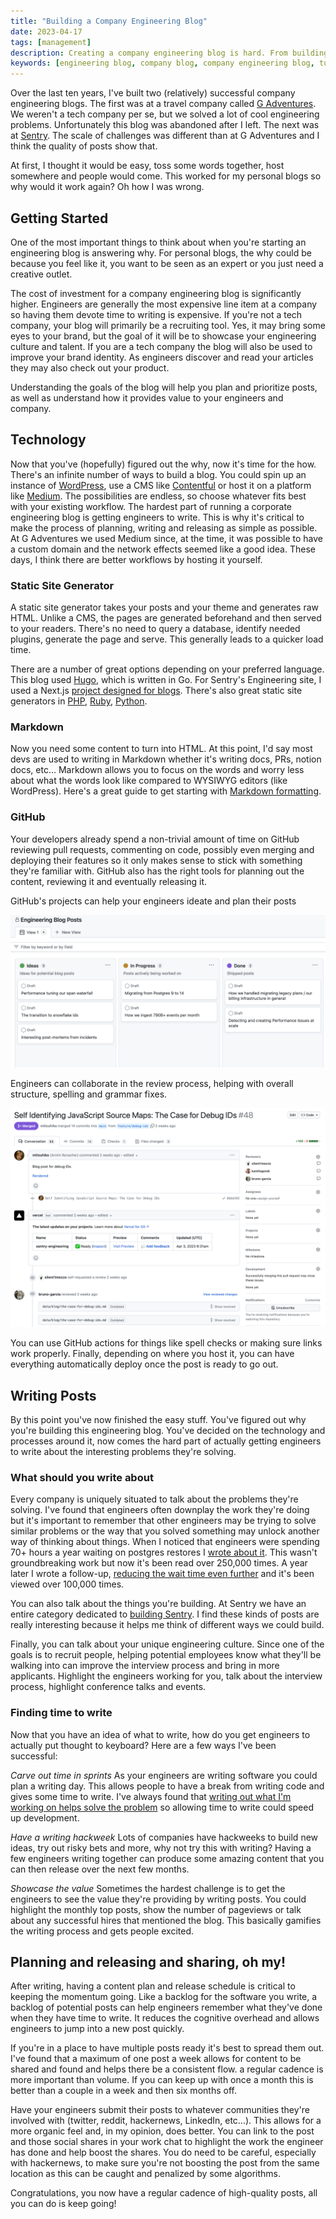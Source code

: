 ```yaml
---
title: "Building a Company Engineering Blog"
date: 2023-04-17
tags: [management]
description: Creating a company engineering blog is hard. From building to planning to encouraging engineers to write. This post walks you through how to build a company engineering blog successfully
keywords: [engineering blog, company blog, company engineering blog, tutorial, creating an engineering blog, managing an engineering blog]
---
```


Over the last ten years, I've built two (relatively) successful company engineering blogs. The first was at a travel company called [G Adventures](https://tech.gadventures.com/). We weren't a tech company per se, but we solved a lot of cool engineering problems. Unfortunately this blog was abandoned after I left. The next was at [Sentry](https://sentry.engineering/). The scale of challenges was different than at G Adventures and I think the quality of posts show that.

At first, I thought it would be easy, toss some words together, host somewhere and people would come. This worked for my personal blogs so why would it work again? Oh how I was wrong.

## Getting Started
One of the most important things to think about when you're starting an engineering blog is answering why. For personal blogs, the why could be because you feel like it, you want to be seen as an expert or you just need a creative outlet. 

The cost of investment for a company engineering blog is significantly higher. Engineers are generally the most expensive line item at a company so having them devote time to writing is expensive. If you're not a tech company, your blog will primarily be a recruiting tool. Yes, it may bring some eyes to your brand, but the goal of it will be to showcase your engineering culture and talent. If you are a tech company the blog will also be used to improve your brand identity. As engineers discover and read your articles they may also check out your product. 

Understanding the goals of the blog will help you plan and prioritize posts, as well as understand how it provides value to your engineers and company. 

## Technology
Now that you've (hopefully) figured out the why, now it's time for the how. There's an infinite number of ways to build a blog. You could spin up an instance of [WordPress](https://wordpress.com/), use a CMS like [Contentful](https://www.contentful.com/) or host it on a platform like [Medium](https://medium.com/). The possibilities are endless, so choose whatever fits best with your existing workflow. The hardest part of running a corporate engineering blog is getting engineers to write. This is why it's critical to make the process of planning, writing and releasing as simple as possible. At G Adventures we used Medium since, at the time, it was possible to have a custom domain and the network effects seemed like a good idea. These days, I think there are better workflows by hosting it yourself. 

### Static Site Generator
A static site generator takes your posts and your theme and generates raw HTML. Unlike a CMS, the pages are generated beforehand and then served to your readers. There's no need to query a database, identify needed plugins, generate the page and serve. This generally leads to a quicker load time. 

There are a number of great options depending on your preferred language. This blog used [Hugo](https://gohugo.io/), which is written in Go. For Sentry's Engineering site, I used a Next.js [project designed for blogs](https://github.com/timlrx/tailwind-nextjs-starter-blog). There's also great static site generators in [PHP](https://github.com/timlrx/tailwind-nextjs-starter-blog), [Ruby](https://jekyllrb.com/), [Python](https://getpelican.com/).

### Markdown
Now you need some content to turn into HTML. At this point, I'd say most devs are used to writing in Markdown whether it's writing docs, PRs, notion docs, etc... Markdown allows you to focus on the words and worry less about what the words look like compared to WYSIWYG editors (like WordPress). Here's a great guide to get starting with [Markdown formatting](https://www.markdownguide.org/cheat-sheet/).

### GitHub
Your developers already spend a non-trivial amount of time on GitHub reviewing pull requests, commenting on code, possibly even merging and deploying their features so it only makes sense to stick with something they're familiar with. GitHub also has the right tools for planning out the content, reviewing it and eventually releasing it. 

GitHub's projects can help your engineers ideate and plan their posts

![GitHub project with various states of posts](./gh-project.png)

Engineers can collaborate in the review process, helping with overall structure, spelling and grammar fixes.

![Pull request for a recent post on sentry.engineering](./post-pr.png)

You can use GitHub actions for things like spell checks or making sure links work properly. Finally, depending on where you host it, you can have everything automatically deploy once the post is ready to go out. 

## Writing Posts
By this point you've now finished the easy stuff. You've figured out why you're building this engineering blog. You've decided on the technology and processes around it, now comes the hard part of actually getting engineers to write about the interesting problems they're solving.

### What should you write about
Every company is uniquely situated to talk about the problems they're solving. I've found that engineers often downplay the work they're doing but it's important to remember that other engineers may be trying to solve similar problems or the way that you solved something may unlock another way of thinking about things. When I noticed that engineers were spending 70+ hours a year waiting on postgres restores I [wrote about it](https://medium.com/m/global-identity-2?redirectUrl=https://tech.gadventures.com/tag/postgres). This wasn't groundbreaking work but now it's been read over 250,000 times. A year later I wrote a follow-up, [reducing the wait time even further](https://tech.gadventures.com/speeding-up-postgres-restores-part-2-4f09aad19fe8) and it's been viewed over 100,000 times.

You can also talk about the things you're building. At Sentry we have an entire category dedicated to [building Sentry](https://sentry.engineering/tags/building-sentry). I find these kinds of posts are really interesting because it helps me think of different ways we could build.

Finally, you can talk about your unique engineering culture. Since one of the goals is to recruit people, helping potential employees know what they'll be walking into can improve the interview process and bring in more applicants. Highlight the engineers working for you, talk about the interview process, highlight conference talks and events.

### Finding time to write
Now that you have an idea of what to write, how do you get engineers to actually put thought to keyboard? Here are a few ways I've been successful:

*Carve out time in sprints*
As your engineers are writing software you could plan a writing day. This allows people to have a break from writing code and gives some time to write. I've always found that [writing out what I'm working on helps solve the problem](https://www.cloudstreaks.com/blog/2019/12/15/writing-is-problem-solving#:~:text=By%20writing%20out%20the%20parts,more%20than%20four%20moving%20parts.) so allowing time to write could speed up development.

*Have a writing hackweek*
Lots of companies have hackweeks to build new ideas, try out risky bets and more, why not try this with writing? Having a few engineers writing together can produce some amazing content that you can then release over the next few months.

*Showcase the value*
Sometimes the hardest challenge is to get the engineers to see the value they're providing by writing posts. You could highlight the monthly top posts, show the number of pageviews or talk about any successful hires that mentioned the blog. This basically gamifies the writing process and gets people excited. 

## Planning and releasing and sharing, oh my!
After writing, having a content plan and release schedule is critical to keeping the momentum going. Like a backlog for the software you write, a backlog of potential posts can help engineers remember what they've done when they have time to write. It reduces the cognitive overhead and allows engineers to jump into a new post quickly. 

If you're in a place to have multiple posts ready it's best to spread them out. I've found that a maximum of one post a week allows for content to be shared and found and helps there be a consistent flow. a regular cadence is more important than volume. If you can keep up with once a month this is better than a couple in a week and then six months off. 

Have your engineers submit their posts to whatever communities they're involved with (twitter, reddit, hackernews, LinkedIn, etc...). This allows for a more organic feel and, in my opinion, does better.  You can link to the post and those social shares in your work chat to highlight the work the engineer has done and help boost the shares. You do need to be careful, especially with hackernews, to make sure you're not boosting the post from the same location as this can be caught and penalized by some algorithms.

Congratulations, you now have a regular cadence of high-quality posts, all you can do is keep going!
